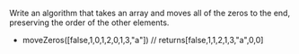 Write an algorithm that takes an array and moves all of the zeros to the end, preserving the order of the other elements.

- moveZeros([false,1,0,1,2,0,1,3,"a"]) // returns[false,1,1,2,1,3,"a",0,0]
